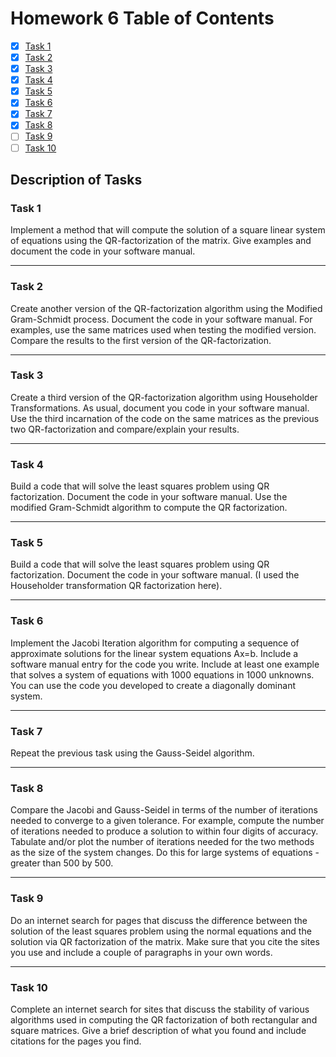 # Homework 6 Table of Contents

- [x] [Task 1](./Software_Manual/qr_sq_solve.md)
- [x] [Task 2](./HW6Task2Report.md)
- [x] [Task 3](./HW6Task3Report.md)
- [x] [Task 4](./Software_Manual/ls_solveqrmod.md)
- [x] [Task 5](./Software_Manual/ls_solveqr.md)
- [x] [Task 6](./Software_Manual/jacobi_solve.md) 
- [x] [Task 7](./Software_Manual/gaussseidel_solve.md)
- [x] [Task 8](./HW6Task8Report.md)
- [ ] [Task 9](https://bolanderc.github.io/math5610)
- [ ] [Task 10](https://bolanderc.github.io/math5610)

## Description of Tasks

### Task 1
Implement a method that will compute the solution of a square linear system of equations using the QR-factorization of the matrix. Give examples and document the code in your software manual.

------

### Task 2
Create another version of the QR-factorization algorithm using the Modified Gram-Schmidt process. Document the code in your software manual. For examples, use the same matrices used when testing the modified version. Compare the results to the first version of the QR-factorization.

------

### Task 3
Create a third version of the QR-factorization algorithm using Householder Transformations. As usual, document you code in your software manual. Use the third incarnation of the code on the same matrices as the previous two QR-factorization and compare/explain your results.

------

### Task 4
Build a code that will solve the least squares problem using QR factorization. Document the code in your software manual. Use the modified Gram-Schmidt algorithm to compute the QR factorization.

------

### Task 5

Build a code that will solve the least squares problem using QR factorization. Document the code in your software manual. (I used the Householder transformation QR factorization here).

------

### Task 6

Implement the Jacobi Iteration algorithm for computing a sequence of approximate solutions for the linear system equations Ax=b. Include a software manual entry for the code you write. Include at least one example that solves a system of equations with 1000 equations in 1000 unknowns. You can use the code you developed to create a diagonally dominant system.

------

### Task 7

Repeat the previous task using the Gauss-Seidel algorithm.

------

### Task 8

Compare the Jacobi and Gauss-Seidel in terms of the number of iterations needed to converge to a given tolerance. For example, compute the number of iterations needed to produce a solution to within four digits of accuracy. Tabulate and/or plot the number of iterations needed for the two methods as the size of the system changes. Do this for large systems of equations - greater than 500 by 500.

------

### Task 9

Do an internet search for pages that discuss the difference between the solution of the least squares problem using the normal equations and the solution via QR factorization of the matrix. Make sure that you cite the sites you use and include a couple of paragraphs in your own words.

------

### Task 10

Complete an internet search for sites that discuss the stability of various algorithms used in computing the QR factorization of both rectangular and square matrices. Give a brief description of what you found and include citations for the pages you find.